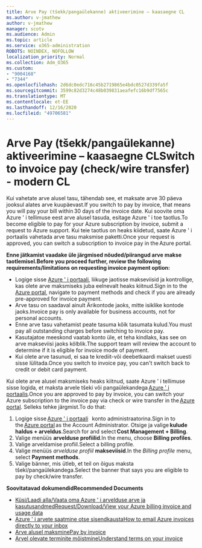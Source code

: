 ```yaml
---
title: Arve Pay (tšekk/pangaülekanne) aktiveerimine – kaasaegne CL
ms.author: v-jmathew
author: v-jmathew
manager: scotv
ms.audience: Admin
ms.topic: article
ms.service: o365-administration
ROBOTS: NOINDEX, NOFOLLOW
localization_priority: Normal
ms.collection: Adm_O365
ms.custom:
- "9004168"
- "7344"
ms.openlocfilehash: 2d6dc0edc716c45b2719865e4bdc0527d339fa5f
ms.sourcegitcommit: 3599c82d3274c48b039831aeafefc16b9df7565c
ms.translationtype: MT
ms.contentlocale: et-EE
ms.lasthandoff: 12/16/2020
ms.locfileid: "49706581"
---
```

# <a name="switch-to-invoice-pay-checkwire-transfer---modern-cl"></a><span data-ttu-id="fe068-102">Arve Pay (tšekk/pangaülekanne) aktiveerimine – kaasaegne CL</span><span class="sxs-lookup"><span data-stu-id="fe068-102">Switch to invoice pay (check/wire transfer) - modern CL</span></span>

<span data-ttu-id="fe068-103">Kui vahetate arve alusel tasu, tähendab see, et maksate arve 30 päeva jooksul alates arve kuupäevast.</span><span class="sxs-lookup"><span data-stu-id="fe068-103">If you switch to pay by invoice, that means you will pay your bill within 30 days of the invoice date.</span></span> <span data-ttu-id="fe068-104">Kui soovite oma Azure ' i tellimuse eest arve alusel tasuda, esitage Azure ' i toe taotlus.</span><span class="sxs-lookup"><span data-stu-id="fe068-104">To become eligible to pay for your Azure subscription by invoice, submit a request to Azure support.</span></span> <span data-ttu-id="fe068-105">Kui teie taotlus on heaks kiidetud, saate Azure ' i portaalis vahetada arve tasu maksmise paketti.</span><span class="sxs-lookup"><span data-stu-id="fe068-105">Once your request is approved, you can switch a subscription to invoice pay in the Azure portal.</span></span>

<span data-ttu-id="fe068-106">**Enne jätkamist vaadake üle järgmised nõuded/piirangud arve makse taotlemisel.**</span><span class="sxs-lookup"><span data-stu-id="fe068-106">**Before you proceed further, review the following requirements/limitations on requesting invoice payment option:**</span></span>

- <span data-ttu-id="fe068-107">Logige sisse [Azure ' i portaali](https://portal.azure.com/), liikuge jaotisse makseviisid ja kontrollige, kas olete arve maksmiseks juba eelnevalt heaks kiitnud.</span><span class="sxs-lookup"><span data-stu-id="fe068-107">Sign in to the [Azure portal](https://portal.azure.com/), navigate to payment methods and check if you are already pre-approved for invoice payment.</span></span>
- <span data-ttu-id="fe068-108">Arve tasu on saadaval ainult Ärikontode jaoks, mitte isiklike kontode jaoks.</span><span class="sxs-lookup"><span data-stu-id="fe068-108">Invoice pay is only available for business accounts, not for personal accounts.</span></span>
- <span data-ttu-id="fe068-109">Enne arve tasu vahetamist peate tasuma kõik tasumata kulud.</span><span class="sxs-lookup"><span data-stu-id="fe068-109">You must pay all outstanding charges before switching to invoice pay.</span></span>
- <span data-ttu-id="fe068-110">Kasutajatoe meeskond vaatab konto üle, et teha kindlaks, kas see on arve makseviisi jaoks kõlblik.</span><span class="sxs-lookup"><span data-stu-id="fe068-110">The support team will review the account to determine if it is eligible for invoice mode of payment.</span></span>
- <span data-ttu-id="fe068-111">Kui olete arve tasunud, ei saa te krediit-või deebetkaardi makset uuesti sisse lülitada.</span><span class="sxs-lookup"><span data-stu-id="fe068-111">Once you switch to invoice pay, you can't switch back to credit or debit card payment.</span></span>

<span data-ttu-id="fe068-112">Kui olete arve alusel maksmiseks heaks kiitnud, saate Azure ' i tellimuse sisse logida, et maksta arvele tšeki või pangaülekandega [Azure ' i portaalis](https://portal.azure.com/).</span><span class="sxs-lookup"><span data-stu-id="fe068-112">Once you are approved to pay by invoice, you can switch your Azure subscription to the invoice pay via check or wire transfer in the [Azure portal](https://portal.azure.com/).</span></span>
<span data-ttu-id="fe068-113">Selleks tehke järgmist.</span><span class="sxs-lookup"><span data-stu-id="fe068-113">To do that:</span></span>

1. <span data-ttu-id="fe068-114">Logige sisse [Azure ' i portaali](https://portal.azure.com/)   konto administraatorina.</span><span class="sxs-lookup"><span data-stu-id="fe068-114">Sign in to the [Azure portal](https://portal.azure.com/) as the Account Administrator.</span></span> <span data-ttu-id="fe068-115">Otsige ja valige **kulude haldus + arveldus**.</span><span class="sxs-lookup"><span data-stu-id="fe068-115">Search for and select **Cost Management + Billing**.</span></span>
2. <span data-ttu-id="fe068-116">Valige menüüs **arvelduse profiilid**.</span><span class="sxs-lookup"><span data-stu-id="fe068-116">In the menu, choose **Billing profiles**.</span></span>
3. <span data-ttu-id="fe068-117">Valige arveldamise profiil.</span><span class="sxs-lookup"><span data-stu-id="fe068-117">Select a billing profile.</span></span>
4. <span data-ttu-id="fe068-118">Valige menüüs *arvelduse profiil* **makseviisid**.</span><span class="sxs-lookup"><span data-stu-id="fe068-118">In the *Billing profile* menu, select **Payment methods**.</span></span>
5. <span data-ttu-id="fe068-119">Valige bänner, mis ütleb, et teil on õigus maksta tšeki/pangaülekandega.</span><span class="sxs-lookup"><span data-stu-id="fe068-119">Select the banner that says you are eligible to pay by check/wire transfer.</span></span>

<span data-ttu-id="fe068-120">**Soovitatavad dokumendid**</span><span class="sxs-lookup"><span data-stu-id="fe068-120">**Recommended Documents**</span></span>

- [<span data-ttu-id="fe068-121">Küsi/Laadi alla/Vaata oma Azure ' i arvelduse arve ja kasutusandmed</span><span class="sxs-lookup"><span data-stu-id="fe068-121">Request/Download/View your Azure billing invoice and usage data</span></span>](https://docs.microsoft.com/azure/billing/billing-download-azure-invoice-daily-usage-date)
- [<span data-ttu-id="fe068-122">Azure ' i arvete saatmine otse sisendkausta</span><span class="sxs-lookup"><span data-stu-id="fe068-122">How to email Azure invoices directly to your inbox</span></span>](https://docs.microsoft.com/azure/billing/billing-download-azure-invoice-daily-usage-date)
- [<span data-ttu-id="fe068-123">Arve alusel maksmine</span><span class="sxs-lookup"><span data-stu-id="fe068-123">Pay by invoice</span></span>](https://docs.microsoft.com/azure/billing/billing-how-to-pay-by-invoice)
- [<span data-ttu-id="fe068-124">Arvel olevate terminite mõistmine</span><span class="sxs-lookup"><span data-stu-id="fe068-124">Understand terms on your invoice</span></span>](https://docs.microsoft.com/azure/billing/billing-understand-your-invoice)
